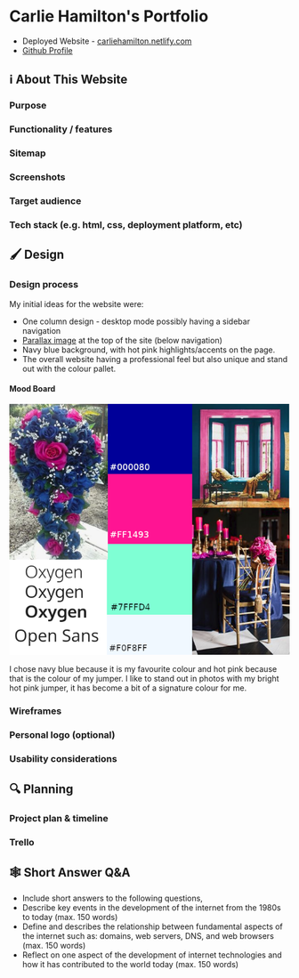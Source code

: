 # Carlie Hamilton's Portfolio

- Deployed Website - [carliehamilton.netlify.com](https://carliehamilton.netlify.com/)
- [Github Profile](https://github.com/BlueCodeThree/Carlie-Portfolio)

## ℹ️ About This Website

### Purpose
### Functionality / features
### Sitemap
### Screenshots
### Target audience
### Tech stack (e.g. html, css, deployment platform, etc)

## 🖌 Design

### Design process

My initial ideas for the website were:

- One column design - desktop mode possibly having a sidebar navigation
- [Parallax image](https://alligator.io/css/pure-css-parallax/) at the top of the site (below navigation)
- Navy blue background, with hot pink highlights/accents on the page.
- The overall website having a professional feel but also unique and stand out with the colour pallet.

#### Mood Board

![CarlieHamilton.com Moodboard](/docs/moodboard.png)

I chose navy blue because it is my favourite colour and hot pink because that is the colour of my jumper. I like to stand out in photos with my bright hot pink jumper, it has become a bit of a signature colour for me.

### Wireframes
### Personal logo (optional)
### Usability considerations

## 🔍 Planning
### Project plan & timeline
### Trello

## 🕸 Short Answer Q&A
 - Include short answers to the following questions,
 - Describe key events in the development of the internet from the 1980s to today (max. 150 words)
 - Define and describes the relationship between fundamental aspects of the internet such as: domains, web servers, DNS, and web browsers (max. 150 words)
 - Reflect on one aspect of the development of internet technologies and how it has contributed to the world today (max. 150 words)